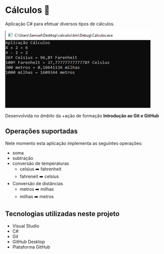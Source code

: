 # Cálculos :1234:

 Aplicação C# para efetuar diversos tipos de cálculos.

 ![Aplicação Cálculos](aplicacao_calculos.PNG)

 Desenvolvida no *âmbito* da +ação de formação **Introdução ao Git e GitHub**

## Operações suportadas

Nete momento esta aplicação implementa as seguintes operações:
- soma
- subtração
- conversão de temperaturas
    - celsius :arrow_right: fahrenheit
    - fahreneit :arrow_right: celsius
- Conversão de distâncias
    - metros :arrow_right: milhas
    - milhas :arrow_right: metros

## Tecnologias utilizadas neste projeto

- Visual Studio
- C#
- Git
- GitHub Desktop
- Plataforma GitHub 
